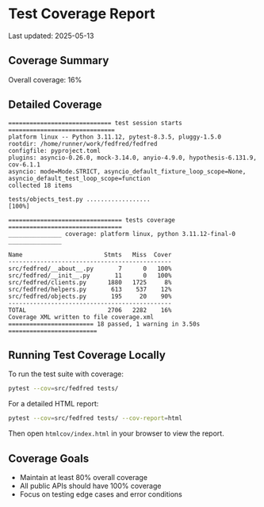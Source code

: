 # Test Coverage Report

Last updated: 2025-05-13

## Coverage Summary

Overall coverage: 16%

## Detailed Coverage

```
============================= test session starts ==============================
platform linux -- Python 3.11.12, pytest-8.3.5, pluggy-1.5.0
rootdir: /home/runner/work/fedfred/fedfred
configfile: pyproject.toml
plugins: asyncio-0.26.0, mock-3.14.0, anyio-4.9.0, hypothesis-6.131.9, cov-6.1.1
asyncio: mode=Mode.STRICT, asyncio_default_fixture_loop_scope=None, asyncio_default_test_loop_scope=function
collected 18 items

tests/objects_test.py ..................                                 [100%]

================================ tests coverage ================================
_______________ coverage: platform linux, python 3.11.12-final-0 _______________

Name                       Stmts   Miss  Cover
----------------------------------------------
src/fedfred/__about__.py       7      0   100%
src/fedfred/__init__.py       11      0   100%
src/fedfred/clients.py      1880   1725     8%
src/fedfred/helpers.py       613    537    12%
src/fedfred/objects.py       195     20    90%
----------------------------------------------
TOTAL                       2706   2282    16%
Coverage XML written to file coverage.xml
======================== 18 passed, 1 warning in 3.50s =========================
```

## Running Test Coverage Locally

To run the test suite with coverage:

```bash
pytest --cov=src/fedfred tests/
```

For a detailed HTML report:

```bash
pytest --cov=src/fedfred tests/ --cov-report=html
```

Then open `htmlcov/index.html` in your browser to view the report.

## Coverage Goals

- Maintain at least 80% overall coverage
- All public APIs should have 100% coverage
- Focus on testing edge cases and error conditions
